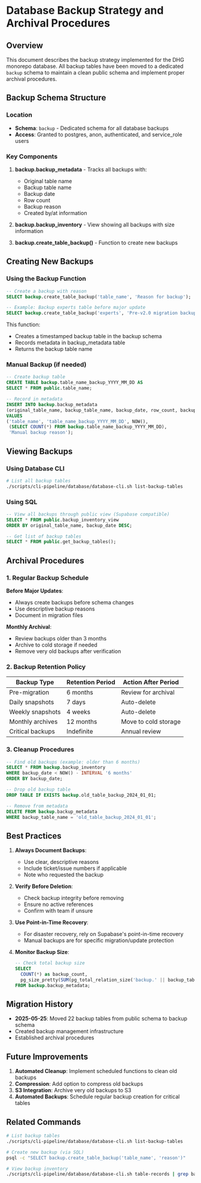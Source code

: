 # Database Backup Strategy and Archival Procedures

## Overview

This document describes the backup strategy implemented for the DHG monorepo database. All backup tables have been moved to a dedicated `backup` schema to maintain a clean public schema and implement proper archival procedures.

## Backup Schema Structure

### Location
- **Schema**: `backup` - Dedicated schema for all database backups
- **Access**: Granted to postgres, anon, authenticated, and service_role users

### Key Components

1. **backup.backup_metadata** - Tracks all backups with:
   - Original table name
   - Backup table name
   - Backup date
   - Row count
   - Backup reason
   - Created by/at information

2. **backup.backup_inventory** - View showing all backups with size information

3. **backup.create_table_backup()** - Function to create new backups

## Creating New Backups

### Using the Backup Function

```sql
-- Create a backup with reason
SELECT backup.create_table_backup('table_name', 'Reason for backup');

-- Example: Backup experts table before major update
SELECT backup.create_table_backup('experts', 'Pre-v2.0 migration backup');
```

This function:
- Creates a timestamped backup table in the backup schema
- Records metadata in backup_metadata table
- Returns the backup table name

### Manual Backup (if needed)

```sql
-- Create backup table
CREATE TABLE backup.table_name_backup_YYYY_MM_DD AS 
SELECT * FROM public.table_name;

-- Record in metadata
INSERT INTO backup.backup_metadata 
(original_table_name, backup_table_name, backup_date, row_count, backup_reason)
VALUES 
('table_name', 'table_name_backup_YYYY_MM_DD', NOW(), 
 (SELECT COUNT(*) FROM backup.table_name_backup_YYYY_MM_DD), 
 'Manual backup reason');
```

## Viewing Backups

### Using Database CLI

```bash
# List all backup tables
./scripts/cli-pipeline/database/database-cli.sh list-backup-tables
```

### Using SQL

```sql
-- View all backups through public view (Supabase compatible)
SELECT * FROM public.backup_inventory_view
ORDER BY original_table_name, backup_date DESC;

-- Get list of backup tables
SELECT * FROM public.get_backup_tables();
```

## Archival Procedures

### 1. Regular Backup Schedule

**Before Major Updates**:
- Always create backups before schema changes
- Use descriptive backup reasons
- Document in migration files

**Monthly Archival**:
- Review backups older than 3 months
- Archive to cold storage if needed
- Remove very old backups after verification

### 2. Backup Retention Policy

| Backup Type | Retention Period | Action After Period |
|-------------|-----------------|-------------------|
| Pre-migration | 6 months | Review for archival |
| Daily snapshots | 7 days | Auto-delete |
| Weekly snapshots | 4 weeks | Auto-delete |
| Monthly archives | 12 months | Move to cold storage |
| Critical backups | Indefinite | Annual review |

### 3. Cleanup Procedures

```sql
-- Find old backups (example: older than 6 months)
SELECT * FROM backup.backup_inventory
WHERE backup_date < NOW() - INTERVAL '6 months'
ORDER BY backup_date;

-- Drop old backup table
DROP TABLE IF EXISTS backup.old_table_backup_2024_01_01;

-- Remove from metadata
DELETE FROM backup.backup_metadata
WHERE backup_table_name = 'old_table_backup_2024_01_01';
```

## Best Practices

1. **Always Document Backups**:
   - Use clear, descriptive reasons
   - Include ticket/issue numbers if applicable
   - Note who requested the backup

2. **Verify Before Deletion**:
   - Check backup integrity before removing
   - Ensure no active references
   - Confirm with team if unsure

3. **Use Point-in-Time Recovery**:
   - For disaster recovery, rely on Supabase's point-in-time recovery
   - Manual backups are for specific migration/update protection

4. **Monitor Backup Size**:
   ```sql
   -- Check total backup size
   SELECT 
     COUNT(*) as backup_count,
     pg_size_pretty(SUM(pg_total_relation_size('backup.' || backup_table_name))) as total_size
   FROM backup.backup_metadata;
   ```

## Migration History

- **2025-05-25**: Moved 22 backup tables from public schema to backup schema
- Created backup management infrastructure
- Established archival procedures

## Future Improvements

1. **Automated Cleanup**: Implement scheduled functions to clean old backups
2. **Compression**: Add option to compress old backups
3. **S3 Integration**: Archive very old backups to S3
4. **Automated Backups**: Schedule regular backup creation for critical tables

## Related Commands

```bash
# List backup tables
./scripts/cli-pipeline/database/database-cli.sh list-backup-tables

# Create new backup (via SQL)
psql -c "SELECT backup.create_table_backup('table_name', 'reason')"

# View backup inventory
./scripts/cli-pipeline/database/database-cli.sh table-records | grep backup
```